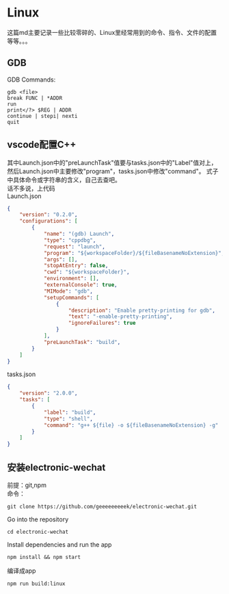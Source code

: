 # Linux
这篇md主要记录一些比较零碎的、Linux里经常用到的命令、指令、文件的配置等等。。。
## GDB
GDB Commands:
```
gdb <file>  
break FUNC | *ADDR  
run  
print</?> $REG | ADDR
continue | stepi| nexti
quit
```
## vscode配置C++
其中Launch.json中的"preLaunchTask"值要与tasks.json中的"Label"值对上，然后Launch.json中主要修改"program"，tasks.json中修改"command"。
式子中具体命令或字符串的含义，自己去查吧。  
话不多说，上代码  
Launch.json
```json
{
    "version": "0.2.0",
    "configurations": [
        {
            "name": "(gdb) Launch",
            "type": "cppdbg",
            "request": "launch",
            "program": "${workspaceFolder}/${fileBasenameNoExtension}",
            "args": [],
            "stopAtEntry": false,
            "cwd": "${workspaceFolder}",
            "environment": [],
            "externalConsole": true,
            "MIMode": "gdb",
            "setupCommands": [
                {
                    "description": "Enable pretty-printing for gdb",
                    "text": "-enable-pretty-printing",
                    "ignoreFailures": true
                }
            ],
            "preLaunchTask": "build",
        }
    ]
}
```
tasks.json
```json
{
    "version": "2.0.0",
    "tasks": [
        {
            "label": "build",
            "type": "shell",
            "command": "g++ ${file} -o ${fileBasenameNoExtension} -g"
        }
    ]
}
```
## 安装electronic-wechat
前提：git,npm  
命令：
```
git clone https://github.com/geeeeeeeeek/electronic-wechat.git 
```
Go into the repository 
```
cd electronic-wechat 
```
Install dependencies and run the app 
```
npm install && npm start
```
编译成app
```
npm run build:linux
```
